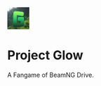 <img src="Project Glow Logo.png" alt="Logo" width="50" height="">

# Project Glow
A Fangame of BeamNG Drive.
